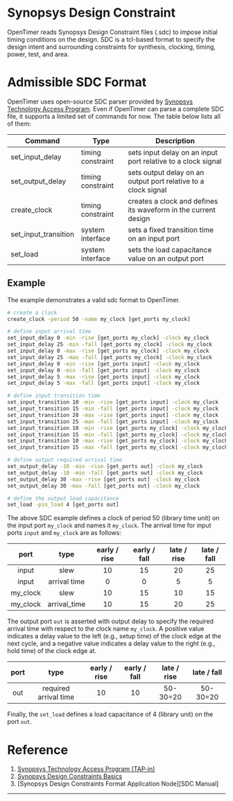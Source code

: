 # Synopsys Design Constraint

OpenTimer reads Synopsys Design Constraint files (.sdc) to 
impose initial timing conditions on the design.
SDC is a tcl-based format to specify the design intent and surrounding constraints
for synthesis, clocking, timing, power, test, and area.

# Admissible SDC Format

OpenTimer uses open-source SDC parser provided by 
[Synopsys Technology Access Program][Synopsys TAP-in].
Even if OpenTimer can parse a complete SDC file,
it supports a limited set of commands for now.
The table below lists all of them:

| Command | Type | Description |
| -- | -- | -- |
| set_input_delay | timing constraint | sets input delay on an input port relative to a clock signal |
| set_output_delay | timing constraint | sets output delay on an output port relative to a clock signal |
| create_clock | timing constraint | creates a clock and defines its waveform in the current design |
| set_input_transition | system interface | sets a fixed transition time on an input port |
| set_load | system interface | sets the load capacitance value on an output port |

## Example

The example demonstrates a valid sdc format to OpenTimer.

```bash
# create a clock
create_clock -period 50 -name my_clock [get_ports my_clock]

# define input arrival time
set_input_delay 0 -min -rise [get_ports my_clock] -clock my_clock
set_input_delay 25 -min -fall [get_ports my_clock] -clock my_clock
set_input_delay 0 -max -rise [get_ports my_clock] -clock my_clock
set_input_delay 25 -max -fall [get_ports my_clock] -clock my_clock
set_input_delay 0 -min -rise [get_ports input] -clock my_clock
set_input_delay 0 -min -fall [get_ports input] -clock my_clock
set_input_delay 5 -max -rise [get_ports input] -clock my_clock
set_input_delay 5 -max -fall [get_ports input] -clock my_clock

# define input transition time
set_input_transition 10 -min -rise [get_ports input] -clock my_clock
set_input_transition 15 -min -fall [get_ports input] -clock my_clock
set_input_transition 20 -max -rise [get_ports input] -clock my_clock
set_input_transition 25 -max -fall [get_ports input] -clock my_clock
set_input_transition 10 -min -rise [get_ports my_clock] -clock my_clock
set_input_transition 15 -min -fall [get_ports my_clock] -clock my_clock
set_input_transition 10 -max -rise [get_ports my_clock] -clock my_clock
set_input_transition 15 -max -fall [get_ports my_clock] -clock my_clock

# define output required arrival time
set_output_delay -10 -min -rise [get_ports out] -clock my_clock
set_output_delay -10 -min -fall [get_ports out] -clock my_clock
set_output_delay 30 -max -rise [get_ports out] -clock my_clock
set_output_delay 30 -max -fall [get_ports out] -clock my_clock

# define the output load capacitance
set_load -pin_load 4 [get_ports out]
```

The above SDC example defines a clock of period 50 (library time unit) 
on the input port `my_clock` and names it `my_clock`.
The arrival time for input ports `input` and `my_clock` are as follows:

| port | type | early / rise | early / fall | late / rise | late / fall |
| :--: | :--: | :----------: | :----------: | :---------: | :---------: |
| input | slew | 10   | 15            | 20           | 25           |
| input | arrival time | 0   | 0            | 5           | 5           |
| my_clock | slew | 10 | 15 | 10 | 15 | 
| my_clock | arrival_time | 10 | 15 | 20 | 25 | 

The output port `out` is asserted with output delay to specify the 
required arrival time with respect to the clock name `my_clock`.
A positive value indicates a delay value to the left (e.g., setup time) 
of the clock edge at the next cycle,
and a negative value indicates a delay value to the right (e.g., hold time) 
of the clock edge at.

| port | type | early / rise | early / fall | late / rise | late / fall |
| :--: | :--: | :----------: | :----------: | :---------: | :---------: |
| out | required arrival time | 10 | 10 | 50-30=20 | 50-30=20 |

Finally, the `set_load` defines a load capacitance of 4 (library unit) 
on the port `out`.

# Reference

1. [Synopsys Technology Access Program (TAP-in)][Synopsys TAP-in]
2. [Synopsys Design Constraints Basics][SDC-Basics]
3. [Synopsys Design Constraints Format Application Node][SDC Manual]


* * *

[Synopsys TAP-in]: https://www.synopsys.com/community/interoperability-programs/tap-in.html
[SDC-Basics]: http://www.vlsi-expert.com/2011/02/synopsys-design-constraints-sdc-basics.html


